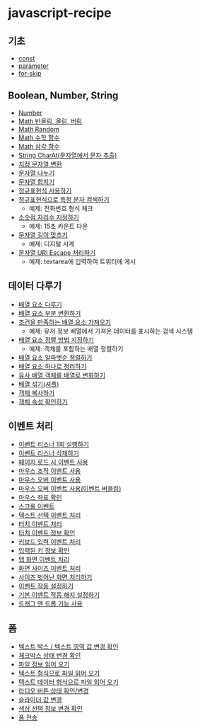 # javascript-recipe

## 기초

-   [const](https://thegicode.github.io/javascript-recipe/variable-const.html)
-   [parameter](https://thegicode.github.io/javascript-recipe/function-parameter.html)
-   [for-skip](https://thegicode.github.io/javascript-recipe/for-skip.html)

## Boolean, Number, String

-   [Number](https://thegicode.github.io/javascript-recipe/number.html)
-   [Math 반올림, 올림, 버림](https://thegicode.github.io/javascript-recipe/math-rounding.html)
-   [Math Random](https://thegicode.github.io/javascript-recipe/math-random.html)
-   [Math 수학 함수](https://thegicode.github.io/javascript-recipe/math-maths.html)
-   [Math 삼각 함수](https://thegicode.github.io/javascript-recipe/math-trigonometric.html)
-   [String CharAt(문자열에서 문자 추출)](https://thegicode.github.io/javascript-recipe/string-charat.html)
-   [지정 문자열 변환](https://thegicode.github.io/javascript-recipe/string-replace.html)
-   [문자열 나누기](https://thegicode.github.io/javascript-recipe/string-split.html)
-   [문자열 합치기](https://thegicode.github.io/javascript-recipe/string-combine.html)
-   [정규표현식 사용하기](https://thegicode.github.io/javascript-recipe/regular.html)
-   [정규표현식으로 특정 문자 검색하기](https://thegicode.github.io/javascript-recipe/regular-test.html)
    -   예제: 전화번호 형식 체크
-   [소숫점 자리수 지정하기](https://thegicode.github.io/javascript-recipe/number-decimalPoint.html)
    -   예제: 15초 카운트 다운
-   [문자열 길이 맞추기](https://thegicode.github.io/javascript-recipe/string-pad.html)
    -   예제: 디지털 시계
-   [문자열 URI Escape 처리하기](https://thegicode.github.io/javascript-recipe/encodeURI.html)
    -   예제: textarea에 입력하여 트위터에 게시

## 데이터 다루기

-   [배열 요소 다루기](https://thegicode.github.io/javascript-recipe/array-forEach.html)
-   [배열 요소 부분 변환하기](https://thegicode.github.io/javascript-recipe/array-splice.html)
-   [조건을 만족하는 배열 요소 가져오기](https://thegicode.github.io/javascript-recipe/array-find.html)
    -   예제: 유저 정보 배열에서 가져온 데이터를 표시하는 검색 시스템
-   [배열 요소 정렬 방법 지정하기](https://thegicode.github.io/javascript-recipe/array-sort.html)
    -   예제: 객체를 포함하는 배열 정렬하기
-   [배열 요소 알파벳순 정렬하기](https://thegicode.github.io/javascript-recipe/array-sortString.html)
-   [배열 요소 하나로 정리하기](https://thegicode.github.io/javascript-recipe/array-reduce.html)
-   [유사 배열 객체를 배열로 변화하기](https://thegicode.github.io/javascript-recipe/array-arrayLike.html)
-   [배열 섞기(셔플)](https://thegicode.github.io/javascript-recipe/array-shuffle.html)
-   [객체 복사하기](https://thegicode.github.io/javascript-recipe/object-copy.html)
-   [객체 속성 확인하기](https://thegicode.github.io/javascript-recipe/object-property.html)

## 이벤트 처리

-   [이벤트 리스너 1회 실행하기](https://thegicode.github.io/javascript-recipe/event-listener-once.html)
-   [이벤트 리스너 삭제하기](https://thegicode.github.io/javascript-recipe/event-listener-remove.html)
-   [페이지 로드 시 이벤트 사용](https://thegicode.github.io/javascript-recipe/load-event.html)
-   [마우스 조작 이벤트 사용](https://thegicode.github.io/javascript-recipe/mouse-event.html)
-   [마우스 오버 이벤트 사용](https://thegicode.github.io/javascript-recipe/mouse-event-over.html)
-   [마우스 오버 이벤트 사용(이벤트 버블링)](https://thegicode.github.io/javascript-recipe/mouse-event-over2.html)
-   [마우스 좌표 확인](https://thegicode.github.io/javascript-recipe/mouse-location.html)
-   [스크롤 이벤트](https://thegicode.github.io/javascript-recipe/scroll-event.html)
-   [텍스트 선택 이벤트 처리](https://thegicode.github.io/javascript-recipe/text-select-event.html)
-   [터치 이벤트 처리](https://thegicode.github.io/javascript-recipe/touch.html)
-   [터치 이벤트 정보 확인](https://thegicode.github.io/javascript-recipe/touch-changed.html)
-   [키보드 입력 이벤트 처리](https://thegicode.github.io/javascript-recipe/keyboard-event.html)
-   [입력된 키 정보 확인](https://thegicode.github.io/javascript-recipe/key.html)
-   [탭 화면 이벤트 처리](https://thegicode.github.io/javascript-recipe/tab-event.html)
-   [화면 사이즈 이벤트 처리](https://thegicode.github.io/javascript-recipe/event-resize.html)
-   [사이즈 벗어난 화면 처리하기](https://thegicode.github.io/javascript-recipe/match-media.html)
-   [이벤트 작동 설정하기](https://thegicode.github.io/javascript-recipe/dispatch-event.html)
-   [기본 이벤트 작동 해지 설정하기](https://thegicode.github.io/javascript-recipe/event-prevent.html)
-   [드래그 앤 드롭 기능 사용](https://thegicode.github.io/javascript-recipe/drag-drop.html)

## 폼

-   [텍스트 박스 / 텍스트 영역 값 변경 확인](https://thegicode.github.io/javascript-recipe/form-event-input.html)
-   [체크박스 상태 변경 확인](https://thegicode.github.io/javascript-recipe/form-checkbox.html)
-   [파일 정보 읽어 오기](https://thegicode.github.io/javascript-recipe/form-file.html)
-   [텍스트 형식으로 파일 읽어 오기](https://thegicode.github.io/javascript-recipe/form-file-readastext.html)
-   [텍스트 데이터 형식으로 파일 읽어 오기](https://thegicode.github.io/javascript-recipe/form-file-readasdataurl.html)
-   [라디오 버튼 상태 확인/변경](https://thegicode.github.io/javascript-recipe/form-radio.html)
-   [슬라이더 값 변경](https://thegicode.github.io/javascript-recipe/form-slider.html)
-   [색상 선택 정보 변경 확인](https://thegicode.github.io/javascript-recipe/form-color.html)
-   [폼 전송](https://thegicode.github.io/javascript-recipe/form-submit.html)
